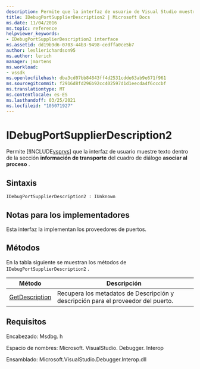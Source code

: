 ```yaml
---
description: Permite que la interfaz de usuario de Visual Studio muestre texto dentro de la sección información de transporte del cuadro de diálogo asociar al proceso.
title: IDebugPortSupplierDescription2 | Microsoft Docs
ms.date: 11/04/2016
ms.topic: reference
helpviewer_keywords:
- IDebugPortSupplierDescription2 interface
ms.assetid: dd19b9d6-0703-44b3-9498-cedffa0ce5b7
author: leslierichardson95
ms.author: lerich
manager: jmartens
ms.workload:
- vssdk
ms.openlocfilehash: dba3cd07bb84843ff4d2531cdde63ab9e671f961
ms.sourcegitcommit: f2916d8fd296b92cc402597d1d1eecda4f6cccbf
ms.translationtype: MT
ms.contentlocale: es-ES
ms.lasthandoff: 03/25/2021
ms.locfileid: "105071927"
---
```

# <a name="idebugportsupplierdescription2"></a>IDebugPortSupplierDescription2
Permite [!INCLUDE[vsprvs](../../../code-quality/includes/vsprvs_md.md)] que la interfaz de usuario muestre texto dentro de la sección **información de transporte** del cuadro de diálogo **asociar al proceso** .

## <a name="syntax"></a>Sintaxis

```
IDebugPortSupplierDescription2 : IUnknown
```

## <a name="notes-for-implementers"></a>Notas para los implementadores
 Esta interfaz la implementan los proveedores de puertos.

## <a name="methods"></a>Métodos
 En la tabla siguiente se muestran los métodos de `IDebugPortSupplierDescription2` .

|Método|Descripción|
|------------|-----------------|
|[GetDescription](../../../extensibility/debugger/reference/idebugportsupplierdescription2-getdescription.md)|Recupera los metadatos de Descripción y descripción para el proveedor del puerto.|

## <a name="requirements"></a>Requisitos
 Encabezado: Msdbg. h

 Espacio de nombres: Microsoft. VisualStudio. Debugger. Interop

 Ensamblado: Microsoft.VisualStudio.Debugger.Interop.dll
